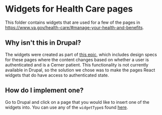 # Widgets for Health Care pages

This folder contains widgets that are used for a few of the pages in https://www.va.gov/health-care/#manage-your-health-and-benefits.

## Why isn't this in Drupal?

The widgets were created as part of [this epic](https://github.com/department-of-veterans-affairs/va.gov-team/issues/10240), which includes design specs for these pages where the content changes based on whether a user is authenticated and is a Cerner patient. This functionality is not currently available in Drupal, so the solution we chose was to make the pages React widgets that do have access to authenticated state.

## How do I implement one?

Go to Drupal and click on a page that you would like to insert one of the widgets into. You can use any of the `widgetType`s found [here](../widgetTypes.js).
